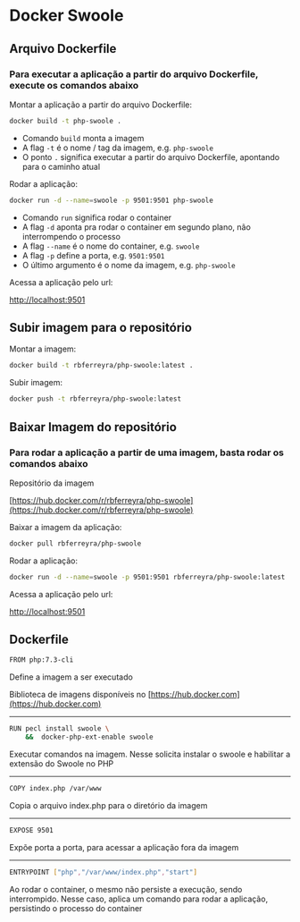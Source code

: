 # Docker Swoole

## Arquivo Dockerfile

### Para executar a aplicação a partir do arquivo Dockerfile, execute os comandos abaixo

Montar a aplicação a partir do arquivo Dockerfile:

```bash
docker build -t php-swoole .
```

* Comando `build` monta a imagem
* A flag `-t` é o nome / tag da imagem, e.g. `php-swoole`
* O ponto `.` significa executar a partir do arquivo Dockerfile, apontando para o caminho atual

Rodar a aplicação:

```bash
docker run -d --name=swoole -p 9501:9501 php-swoole
```

* Comando `run` significa rodar o container
* A flag `-d`  aponta pra rodar o container em segundo plano, não interrompendo o processo
* A flag `--name` é o nome do container, e.g. `swoole`
* A flag `-p` define a porta, e.g. `9501:9501`
* O último argumento é o nome da imagem, e.g. `php-swoole`

Acessa a aplicação pelo url:

[http://localhost:9501](http://localhost:9501)

## Subir imagem para o repositório

Montar a imagem:

```bash
docker build -t rbferreyra/php-swoole:latest .
```

Subir imagem:

```bash
docker push -t rbferreyra/php-swoole:latest
```

## Baixar Imagem do repositório

### Para rodar a aplicação a partir de uma imagem, basta rodar os comandos abaixo

Repositório da imagem

[https://hub.docker.com/r/rbferreyra/php-swoole](https://hub.docker.com/r/rbferreyra/php-swoole)

Baixar a imagem da aplicação:

```bash
docker pull rbferreyra/php-swoole
```

Rodar a aplicação:

```bash
docker run -d --name=swoole -p 9501:9501 rbferreyra/php-swoole:latest
```

Acessa a aplicação pelo url:

[http://localhost:9501](http://localhost:9501)

## Dockerfile

```bash
FROM php:7.3-cli
```

Define a imagem a ser executado

Biblioteca de imagens disponíveis no [https://hub.docker.com](https://hub.docker.com)

* * *

```bash
RUN pecl install swoole \
    &&  docker-php-ext-enable swoole
```

Executar comandos na imagem. Nesse solicita instalar o swoole e habilitar a extensão do Swoole no PHP

* * *

```bash
COPY index.php /var/www
```

Copia o arquivo index.php para o diretório da imagem

* * *

```bash
EXPOSE 9501
```

Expõe porta a porta, para acessar a aplicação fora da imagem

* * *

```bash
ENTRYPOINT ["php","/var/www/index.php","start"]
```

Ao rodar o container, o mesmo não persiste a execução, sendo interrompido. Nesse caso, aplica um comando para rodar a aplicação, persistindo o processo do container
